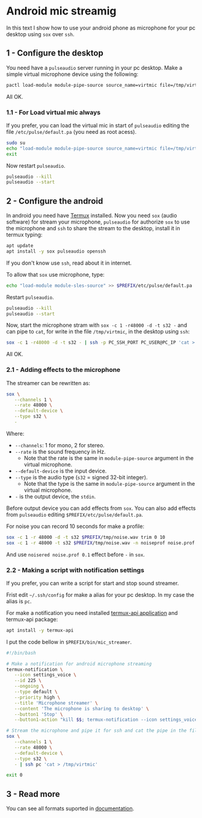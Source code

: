 # Android mic streamig

In this text I show how to use your android phone as microphone for your pc desktop using `sox` over `ssh`.

## 1 - Configure the desktop

You need have a `pulseaudio` server running in your pc desktop.
Make a simple virtual microphone device using the following:
```bash
pactl load-module module-pipe-source source_name=virtmic file=/tmp/virtmic format=s32 rate=48000 channels=1
```

All OK.

### 1.1 - For Load virtual mic always

If you prefer, you can load the virtual mic in start of `pulseaudio` editing the file `/etc/pulse/default.pa`
(you need as root acess).
```bash
sudo su
echo "load-module module-pipe-source source_name=virtmic file=/tmp/virtmic format=s32 rate=48000 channels=1" >> /etc/pulse/default.pa
exit
```

Now restart `pulseaudio`.
```bash
pulseaudio --kill
pulseaudio --start
```

## 2 - Configure the android

In android you need have [Termux](https://f-droid.org/repository/browse/?fdid=com.termux) installed.
Now you need `sox` (audio software) for stream your microphone, `pulseaudio` for authorize `sox` to use the microphone
and `ssh` to share the stream to the desktop, install it in termux typing:
```bash
apt update
apt install -y sox pulseaudio openssh
```

If you don't know use `ssh`, read about it in internet.

To allow that `sox` use microphone, type:
```bash
echo "load-module module-sles-source" >> $PREFIX/etc/pulse/default.pa
```

Restart `pulseaudio`.
```bash
pulseaudio --kill
pulseaudio --start
```

Now, start the microphone stram with `sox -c 1 -r48000 -d -t s32 -` and can pipe to `cat`, for write
in the file `/tmp/virtmic`, in the desktop using `ssh`:
```bash
sox -c 1 -r48000 -d -t s32 - | ssh -p PC_SSH_PORT PC_USER@PC_IP 'cat > /tmp/virtmic'
```

All OK.

### 2.1 - Adding effects to the microphone

The streamer can be rewritten as:
```bash
sox \
   --channels 1 \
   --rate 48000 \
   --default-device \
   --type s32 \
   -
```

Where:
* `--channels`: 1 for mono, 2 for stereo.
* `--rate` is the sound frequency in Hz.
  * Note that the rate is the same in `module-pipe-source` argument in the virtual microphone.
* `--default-device` is the input device.
* `--type` is the audio type (`s32` = signed 32-bit integer).
  * Note that the type is the same in `module-pipe-source` argument in the virtual microphone.
* `-` is the output device, the `stdin`.

Before output device you can add effects from `sox`.
You can also add effects from `pulseaudio` editing `$PREFIX/etc/pulse/default.pa`.

For noise you can record 10 seconds for make a profile:
```bash
sox -c 1 -r 48000 -d -t s32 $PREFIX/tmp/noise.wav trim 0 10
sox -c 1 -r 48000 -t s32 $PREFIX/tmp/noise.wav -n noiseprof noise.prof
```

And use `noisered noise.prof 0.1` effect before `-` in `sox`.

### 2.2 - Making a script with notification settings

If you prefer, you can write a script for start and stop sound streamer.

Frist edit `~/.ssh/config` for make a alias for your pc desktop.
In my case the alias is `pc`.

For make a notification you need installed [termux-api application](https://f-droid.org/packages/com.termux.api/)
and termux-api package:
```bash
apt install -y termux-api
```

I put the code bellow in `$PREFIX/bin/mic_streamer`.
```bash
#!/bin/bash

# Make a notification for android microphone streaming
termux-notification \
   --icon settings_voice \
   --id 225 \
   --ongoing \
   --type default \
   --priority high \
   --title 'Microphone streamer' \
   --content 'The microphone is sharing to desktop' \
   --button1 'Stop' \
   --button1-action "kill $$; termux-notification --icon settings_voice --id 225 --title 'Microphone streamer' --content 'The microphone streamer has stopped.'"

# Stream the microphone and pipe it for ssh and cat the pipe in the file of the virtual microphone module
sox \
   --channels 1 \
   --rate 48000 \
   --default-device \
   --type s32 \
   - | ssh pc 'cat > /tmp/virtmic'

exit 0
```


## 3 - Read more

You can see all formats suported in [documentation](https://www.freedesktop.org/wiki/Software/PulseAudio/Documentation/User/SupportedAudioFormats/).
